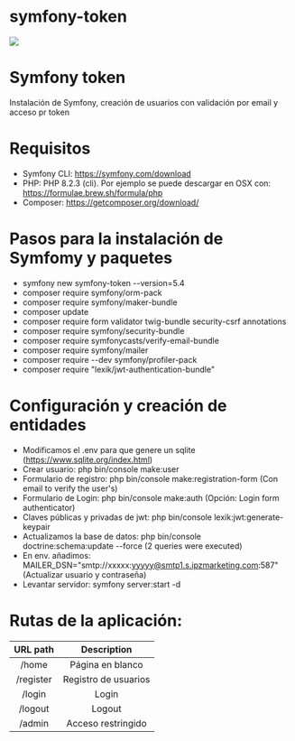 # symfony-token

<img src="https://jorgebenitezlopez.com/github/symfony.jpg">

# Symfony token

Instalación de Symfony, creación de usuarios con validación por email y acceso pr token

# Requisitos

- Symfony CLI: https://symfony.com/download
- PHP: PHP 8.2.3 (cli). Por ejemplo se puede descargar en OSX con: https://formulae.brew.sh/formula/php
- Composer: https://getcomposer.org/download/

# Pasos para la instalación de Symfomy y paquetes

- symfony new symfony-token --version=5.4
- composer require symfony/orm-pack
- composer require symfony/maker-bundle
- composer update
- composer require form validator twig-bundle security-csrf annotations
- composer require symfony/security-bundle
- composer require symfonycasts/verify-email-bundle
- composer require symfony/mailer 
- composer require --dev symfony/profiler-pack 
- composer require "lexik/jwt-authentication-bundle"

# Configuración y creación de entidades

- Modificamos el .env para que genere un sqlite (https://www.sqlite.org/index.html)
- Crear usuario:  php bin/console make:user
- Formulario de registro: php bin/console make:registration-form (Con email to verify the user's)
- Formulario de Login: php bin/console make:auth (Opción: Login form authenticator)
- Claves públicas y privadas de jwt: php bin/console lexik:jwt:generate-keypair
- Actualizamos la base de datos: php bin/console doctrine:schema:update --force (2 queries were executed)
- En env. añadimos: MAILER_DSN="smtp://xxxxx:yyyyy@smtp1.s.ipzmarketing.com:587" (Actualizar usuario y contraseña)
- Levantar servidor: symfony server:start -d 


# Rutas de la aplicación:

| URL path                    | Description           | 
| :--------------------------:|:---------------------:|
| /home                    |  Página en blanco|
| /register                    |  Registro de usuarios| 
| /login                       |  Login               |
| /logout                      |  Logout                |
| /admin                      |   Acceso restringido              |

